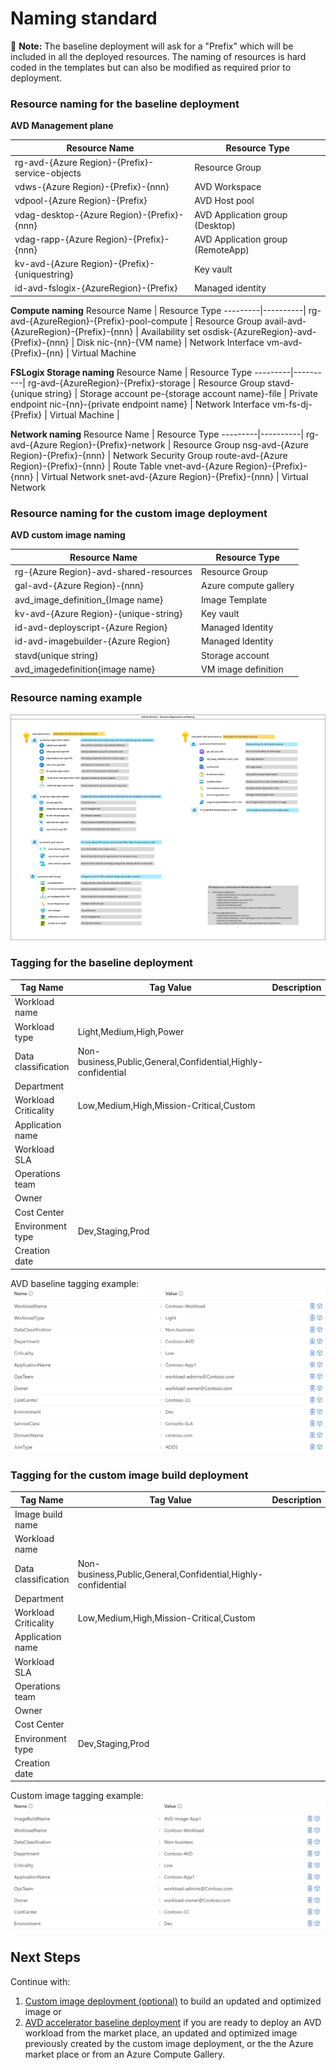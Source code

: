 # Naming standard

:page_with_curl: **Note:** The baseline deployment will ask for a "Prefix" which will be included in all the deployed resources.
The naming of resources is hard coded in the templates but can also be modified as required prior to deployment.

### Resource naming for the baseline deployment 

**AVD Management plane**

Resource Name | Resource Type
---------|----------|
 rg-avd-{Azure Region}-{Prefix}-service-objects | Resource Group | Contains related AVD service objects
 vdws-{Azure Region}-{Prefix}-{nnn}| AVD Workspace |
 vdpool-{Azure Region}-{Prefix} | AVD Host pool |
 vdag-desktop-{Azure Region}-{Prefix}-{nnn} | AVD Application group (Desktop) |
 vdag-rapp-{Azure Region}-{Prefix}-{nnn} | AVD Application group (RemoteApp) |
 kv-avd-{Azure Region}-{Prefix}-{uniquestring} | Key vault |
 id-avd-fslogix-{AzureRegion}-{Prefix} | Managed identity |

**Compute naming**
Resource Name | Resource Type
---------|----------|
 rg-avd-{AzureRegion}-{Prefix}-pool-compute | Resource Group
 avail-avd-{AzureRegion}-{Prefix}-{nnn} | Availability set
 osdisk-{AzureRegion}-avd-{Prefix}-{nnn} | Disk
 nic-{nn}-{VM name} | Network Interface
 vm-avd-{Prefix}-{nn} | Virtual Machine

**FSLogix Storage naming**
Resource Name | Resource Type
---------|----------|
 rg-avd-{AzureRegion}-{Prefix}-storage | Resource Group
 stavd-{unique string} | Storage account
 pe-{storage account name}-file | Private endpoint
 nic-{nn}-{private endpoint name} | Network Interface
 vm-fs-dj-{Prefix} | Virtual Machine  |


**Network naming**
Resource Name | Resource Type
---------|----------|
rg-avd-{Azure Region}-{Prefix}-network | Resource Group
nsg-avd-{Azure Region}-{Prefix}-{nnn} | Network Security Group
route-avd-{Azure Region}-{Prefix}-{nnn} | Route Table
vnet-avd-{Azure Region}-{Prefix}-{nnn} | Virtual Network
snet-avd-{Azure Region}-{Prefix}-{nnn} | Virtual Network


### Resource naming for the custom image deployment 
**AVD custom image naming**

Resource Name | Resource Type |
---------|----------|
 rg-{Azure Region}-avd-shared-resources | Resource Group |
 gal-avd-{Azure Region}-{nnn} | Azure compute gallery |
 avd_image_definition_{Image name}| Image Template |
 kv-avd-{Azure Region}-{unique-string}| Key vault |
 id-avd-deployscript-{Azure Region} | Managed Identity |
 id-avd-imagebuilder-{Azure Region} | Managed Identity |
 stavd{unique string} | Storage account |
 avd_imagedefinition{image name} | VM image definition |

### Resource naming example

![Resource organization and naming](./diagrams/avd-accelerator-resource-organization-naming.png)

### Tagging for the baseline deployment

Tag Name |Tag Value | Description
---------|----------|---------|
Workload name |  |  |  
Workload type | Light,Medium,High,Power |  |  
Data classification | Non-business,Public,General,Confidential,Highly-confidential |  |  
Department |  |  |  
Workload Criticality | Low,Medium,High,Mission-Critical,Custom |  |  
Application name  |  |  |  
Workload SLA  |  |  |  
Operations team  |  |  |  
Owner  |  |  |  
Cost Center  |  |  |  
Environment type  |Dev,Staging,Prod  |  |  
Creation date |  |  |  

AVD baseline tagging example:
![Baseline](./diagrams/avd-accelerator-resource-tagging-baseline.png)

### Tagging for the custom image build deployment

Tag Name | Tag Value | Description
---------|----------|---------|
Image build name |  |  |  
Workload name |  |  |  
Data classification | Non-business,Public,General,Confidential,Highly-confidential |  |  
Department |  |  |  
Workload Criticality | Low,Medium,High,Mission-Critical,Custom |  |  
Application name  |  |  |  
Workload SLA  |  |  |  
Operations team  |  |  |  
Owner  |  |  |  
Cost Center  |  |  |  
Environment type  | Dev,Staging,Prod |  |  
Creation date |  |  |  

Custom image tagging example:
![Custom image](./diagrams/avd-accelerator-resource-tagging-custom-image.png)

## Next Steps

Continue with: 
1. [Custom image deployment (optional)](./deploy-custom-image.md) to build an updated and optimized image or 
2. [AVD accelerator baseline deployment](./deploy-baseline.md) if you are ready to deploy an AVD workload from the market place, an updated and optimized image previously created by the custom image deployment, or the the Azure market place or from an Azure Compute Gallery.
